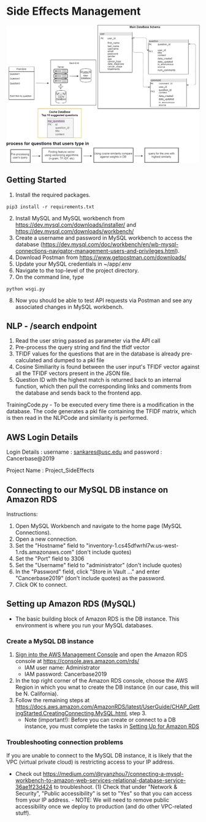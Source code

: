 # Side Effects Management
![](/images/backend_architecture_diagram_103019.png)

## Getting Started
1. Install the required packages.
```
pip3 install -r requirements.txt
```
2. Install MySQL and MySQL workbench from https://dev.mysql.com/downloads/installer/ and https://dev.mysql.com/downloads/workbench/
3. Create a username and password in MySQL workbench to access the database (https://dev.mysql.com/doc/workbench/en/wb-mysql-connections-navigator-management-users-and-privileges.html). 
4. Download Postman from https://www.getpostman.com/downloads/
5. Update your MySQL credentials in ~/app/.env
6. Navigate to the top-level of the project directory.
7. On the command line, type
```
python wsgi.py
```
8. Now you should be able to test API requests via Postman and see any associated changes in MySQL workbench.

## NLP - /search endpoint  

1) Read the user string passed as parameter via the API call 
2) Pre-process the query string and find the tfidf vector 
3) TFIDF values for the questions that are in the database is already pre-calculated and dumped to a pkl file
4) Cosine Similiarity is found between the user input's TFIDF vector against all the TFIDF vectors present in the JSON file. 
5) Question ID with the highest match is returned back to an internal function, which then pull the corresponding links and comments from the database and sends back to the frontend app. 

TrainingCode.py - To be executed every time there is a modification in the database. The code generates a pkl file containing the TFIDF matrix, which is then read in the NLPCode and similarity is performed. 

## AWS Login Details  

Login Details : username : sankares@usc.edu and password : Cancerbase@2019

Project Name : Project_SideEffects

## Connecting to our MySQL DB instance on Amazon RDS
Instructions:
1. Open MySQL Workbench and navigate to the home page (MySQL Connections).
2. Open a new connection.
3. Set the "Hostname" field to "inventory-1.cs45dfwrhl7w.us-west-1.rds.amazonaws.com" (don't include quotes)
4. Set the "Port" field to 3306
5. Set the "Username" field to "administrator" (don't include quotes)
6. In the "Password" field, click "Store in Vault ..." and enter "Cancerbase2019" (don't include quotes) as the password.
7. Click OK to connect.

## Setting up Amazon RDS (MySQL)
- The basic building block of Amazon RDS is the DB instance. This environment is where you run your MySQL databases.
### Create a MySQL DB instance
1. [Sign into the AWS Management Console](https://us-east-1.signin.aws.amazon.com/oauth?SignatureVersion=4&X-Amz-Algorithm=AWS4-HMAC-SHA256&X-Amz-Credential=AKIAJMOATPLHVSJ563XQ&X-Amz-Date=2019-11-04T23%3A31%3A03.123Z&X-Amz-Signature=ea4b9504e0e7e75bb000928877803887676806a670ec9b37f2ac2f3319e57993&X-Amz-SignedHeaders=host&client_id=arn%3Aaws%3Aiam%3A%3A015428540659%3Auser%2Fhomepage&redirect_uri=https%3A%2F%2Fconsole.aws.amazon.com%2Fconsole%2Fhome%3Fstate%3DhashArgs%2523%26isauthcode%3Dtrue&response_type=code&state=hashArgs%23) and open the Amazon RDS console at https://console.aws.amazon.com/rds/
    - IAM user name: Administrator
    - IAM password: Cancerbase2019
2. In the top right corner of the Amazon RDS console, choose the AWS Region in which you wnat to create the DB instance (in our case, this will be N. California).
3. Follow the remaining steps at https://docs.aws.amazon.com/AmazonRDS/latest/UserGuide/CHAP_GettingStarted.CreatingConnecting.MySQL.html, step 3.
    - Note (important!): Before you can create or connect to a DB instance, you must complete the tasks in [Setting Up for Amazon RDS](https://docs.aws.amazon.com/AmazonRDS/latest/UserGuide/CHAP_SettingUp.html)

### Troubleshooting connection problems 
If you are unable to connect to the MySQL DB instance, it is likely that the VPC (virtual private cloud) is restricting access to your IP address.
- Check out https://medium.com/@ryanzhou7/connecting-a-mysql-workbench-to-amazon-web-services-relational-database-service-36ae1f23d424 to troubleshoot.
    (1) Check that under "Network & Security", "Public accessibility" is set to "Yes" so that you can access from your IP address.
        - NOTE: We will need to remove public accessibility once we deploy to production (and do other VPC-related stuff).    